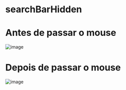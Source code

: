 # searchBarHidden
# Antes de passar o mouse
![image](https://user-images.githubusercontent.com/83733895/134812353-af535eff-063e-47cf-99b6-f2bfad49e1e8.png)
# Depois de passar o mouse
![image](https://user-images.githubusercontent.com/83733895/134812378-0d3b7d7b-ac67-48cd-acae-e82b5e6c6378.png)


